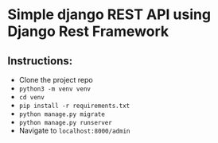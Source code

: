 # Simple django REST API using Django Rest Framework

## Instructions:

- Clone the project repo
- `python3 -m venv venv`
- `cd venv`
- `pip install -r requirements.txt `
- `python manage.py migrate`
- `python manage.py runserver`
- Navigate to `localhost:8000/admin`
